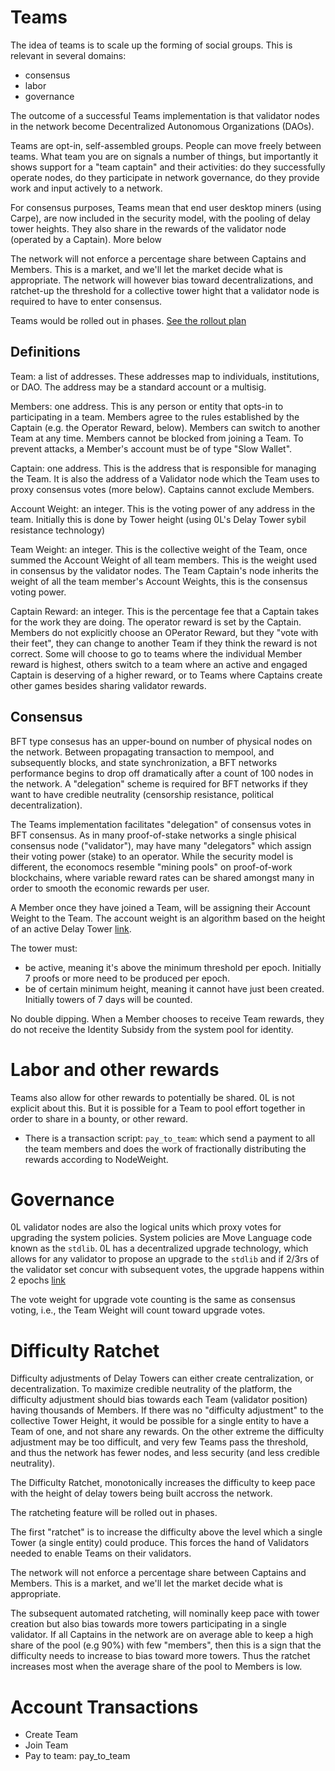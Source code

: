 # Teams

The idea of teams is to scale up the forming of social groups. This is relevant in several domains:
- consensus
- labor
- governance

The outcome of a successful Teams implementation is that validator nodes in the network become Decentralized Autonomous Organizations (DAOs).

Teams are opt-in, self-assembled groups. People can move freely between teams. What team you are on signals a number of things, but importantly it shows support for a "team captain" and their activities: do they successfully operate nodes, do they participate in network governance, do they provide work and input actively to a network. 

For consensus purposes, Teams mean that end user desktop miners (using Carpe), are now included in the security model, with the pooling of delay tower heights. They also share in the rewards of the validator node (operated by a Captain). More below

The network will not enforce a percentage share between Captains and Members. This is a market, and we'll let the market decide what is appropriate. The network will however bias toward decentralizations, and ratchet-up the threshold for a collective tower hight that a validator node is required to have to enter consensus.

Teams would be rolled out in phases. [See the rollout plan](./teams_rollout.md)
## Definitions

Team: a list of addresses. These addresses map to individuals, institutions, or DAO. The address may be a standard account or a multisig.

Members: one address. This is any person or entity that opts-in to participating in a team. Members agree to the rules established by the Captain (e.g. the Operator Reward, below). Members can switch to another Team at any time. Members cannot be blocked from joining a Team. To prevent attacks, a Member's account must be of type "Slow Wallet".

Captain: one address. This is the address that is responsible for managing the Team. It is also the address of a Validator node which the Team uses to proxy consensus votes (more below). Captains cannot exclude Members.

Account Weight: an integer. This is the voting power of any address in the team. Initially this is done by Tower height (using 0L's Delay Tower sybil resistance technology)

Team Weight: an integer. This is the collective weight of the Team, once summed the Account Weight of all team members. This is the weight used in consensus by the validator nodes. The Team Captain's node inherits the weight of all the team member's Account Weights, this is the consensus voting power.

Captain Reward: an integer. This is the percentage fee that a Captain takes for the work they are doing. The operator reward is set by the Captain. Members do not explicitly choose an OPerator Reward, but they "vote with their feet", they can change to another Team if they think the reward is not correct. Some will choose to go to teams where the individual Member reward is highest, others switch to a team where an active and engaged Captain is deserving of a higher reward, or to Teams where Captains create other games besides sharing validator rewards.

## Consensus
BFT type consesus has an upper-bound on number of physical nodes on the network. Between propagating transaction to mempool, and subsequently blocks, and state synchronization, a BFT networks performance begins to drop off dramatically after a count of 100 nodes in the network. A "delegation" scheme is required for BFT networks if they want to have credible neutrality (censorship resistance, political decentralization).

The Teams implementation facilitates "delegation" of consensus votes in BFT consensus. As in many proof-of-stake networks a single phisical consensus node ("validator"), may have many "delegators" which assign their voting power (stake) to an operator. While the security model is different, the economocs resemble "mining pools" on proof-of-work blockchains, where variable reward rates can be shared amongst many in order to smooth the economic rewards per user.

A Member once they have joined a Team, will be assigning their Account Weight to the Team. The account weight is an algorithm based on the height of an active Delay Tower [link](../delay_towers/delay_towers_0.md).

The tower must:
- be active, meaning it's above the minimum threshold per epoch. Initially 7 proofs or more need to be produced per epoch.
- be of certain minimum height, meaning it cannot have just been created. Initially towers of 7 days will be counted.

No double dipping. When a Member chooses to receive Team rewards, they do not receive the Identity Subsidy from the system pool for identity.
# Labor and other rewards
Teams also allow for other rewards to potentially be shared. 0L is not explicit about this. But it is possible for a Team to pool effort together in order to share in a bounty, or other reward.

- There is a transaction script: `pay_to_team`: which send a payment to all the team members and does the work of fractionally distributing the rewards according to NodeWeight.

# Governance
0L validator nodes are also the logical units which proxy votes for upgrading the system policies. System policies are Move Language code known as the `stdlib`. 0L has a decentralized upgrade technology, which allows for any validator to propose an upgrade to the `stdlib` and if 2/3rs of the validator set concur with subsequent votes, the upgrade happens within 2 epochs [link](../network-upgrades/stdlib_hot_upgrade.md)

The vote weight for upgrade vote counting is the same as consensus voting, i.e., the Team Weight will count toward upgrade votes.

# Difficulty Ratchet

Difficulty adjustments of Delay Towers can either create centralization, or decentralization. To maximize credible neutrality of the platform, the difficulty adjustment should bias towards each Team (validator position) having thousands of Members. If there was no "difficulty adjustment" to the collective Tower Height, it would be possible for a single entity to have a Team of one, and not share any rewards. On the other extreme the difficulty adjustment may be too difficult, and very few Teams pass the threshold, and thus the network has fewer nodes, and less security (and less credible neutrality).

The Difficulty Ratchet, monotonically increases the difficulty to keep pace with the height of delay towers being built accross the network.

The ratcheting feature will be rolled out in phases.

The first "ratchet" is to increase the difficulty above the level which a single Tower (a single entity) could produce. This forces the hand of Validators needed to enable Teams on their validators.

The network will not enforce a percentage share between Captains and Members. This is a market, and we'll let the market decide what is appropriate.

The subsequent automated ratcheting, will nominally keep pace with tower creation but also bias towards more towers participating in a single validator. If all Captains in the network are on average able to keep a high share of the pool (e.g 90%) with few "members", then this is a sign that the difficulty needs to increase to bias toward more towers. Thus the ratchet increases most when the average share of the pool to Members is low. 

# Account Transactions

- Create Team
- Join Team
- Pay to team: pay_to_team